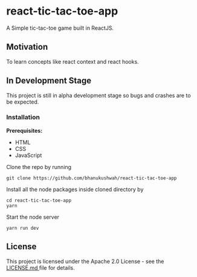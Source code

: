 # react-tic-tac-toe-app
A Simple tic-tac-toe game built in ReactJS.


## Motivation
To learn concepts like react context and react hooks.  

## In Development Stage
This project is still in alpha development stage so bugs and crashes are to be expected.

### Installation

**Prerequisites:**
* HTML
* CSS
* JavaScript

Clone the repo by running
```
git clone https://github.com/bhanukushwah/react-tic-tac-toe-app
```

Install all the node packages inside cloned directory by
```
cd react-tic-tac-toe-app
yarn
```

Start the node server
```
yarn run dev
```

## License

This project is licensed under the Apache 2.0 License - see the [LICENSE.md ](LICENSE.md) file for details.
